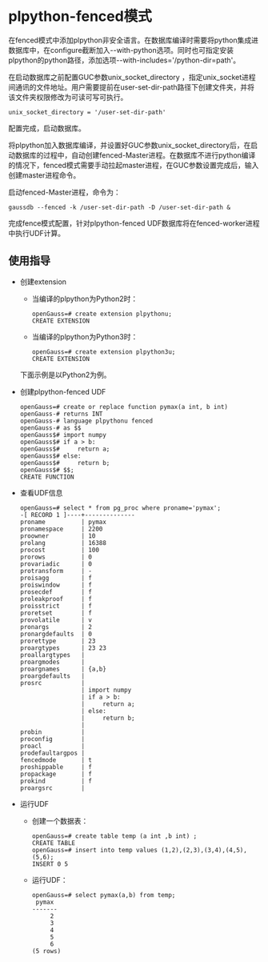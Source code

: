 # plpython-fenced模式<a name="ZH-CN_TOPIC_0000001149506467"></a>

在fenced模式中添加plpython非安全语言。在数据库编译时需要将python集成进数据库中，在configure截断加入--with-python选项。同时也可指定安装plpython的python路径，添加选项--with-includes='/python-dir=path'。

在启动数据库之前配置GUC参数unix\_socket\_directory ，指定unix\_socket进程间通讯的文件地址。用户需要提前在user-set-dir-path路径下创建文件夹，并将该文件夹权限修改为可读可写可执行。

```
unix_socket_directory = '/user-set-dir-path'
```

配置完成，启动数据库。

将plpython加入数据库编译，并设置好GUC参数unix\_socket\_directory后，在启动数据库的过程中，自动创建fenced-Master进程。在数据库不进行python编译的情况下，fenced模式需要手动拉起master进程，在GUC参数设置完成后，输入创建master进程命令。

启动fenced-Master进程，命令为：

```
gaussdb --fenced -k /user-set-dir-path -D /user-set-dir-path &
```

完成fence模式配置，针对plpython-fenced UDF数据库将在fenced-worker进程中执行UDF计算。

## 使用指导<a name="section823619213143"></a>

-   创建extension  

    - 当编译的plpython为Python2时：

        ```
        openGauss=# create extension plpythonu;
        CREATE EXTENSION
        ```
    - 当编译的plpython为Python3时：

        ```
        openGauss=# create extension plpython3u;
        CREATE EXTENSION
        ```
    下面示例是以Python2为例。
-   创建plpython-fenced UDF

    ```
    openGauss=# create or replace function pymax(a int, b int)
    openGauss-# returns INT
    openGauss-# language plpythonu fenced
    openGauss-# as $$
    openGauss$# import numpy
    openGauss$# if a > b:
    openGauss$#     return a;
    openGauss$# else:
    openGauss$#     return b;
    openGauss$# $$;
    CREATE FUNCTION
    ```

-   查看UDF信息

    ```
    openGauss=# select * from pg_proc where proname='pymax';
    -[ RECORD 1 ]----+--------------
    proname          | pymax
    pronamespace     | 2200
    proowner         | 10
    prolang          | 16388
    procost          | 100
    prorows          | 0
    provariadic      | 0
    protransform     | -
    proisagg         | f
    proiswindow      | f
    prosecdef        | f
    proleakproof     | f
    proisstrict      | f
    proretset        | f
    provolatile      | v
    pronargs         | 2
    pronargdefaults  | 0
    prorettype       | 23
    proargtypes      | 23 23
    proallargtypes   |
    proargmodes      |
    proargnames      | {a,b}
    proargdefaults   |
    prosrc           |
                     | import numpy
                     | if a > b:
                     |     return a;
                     | else:
                     |     return b;
                     |
    probin           |
    proconfig        |
    proacl           |
    prodefaultargpos |
    fencedmode       | t
    proshippable     | f
    propackage       | f
    prokind          | f
    proargsrc        |
    ```

-   运行UDF
    -   创建一个数据表：

        ```
        openGauss=# create table temp (a int ,b int) ;
        CREATE TABLE
        openGauss=# insert into temp values (1,2),(2,3),(3,4),(4,5),(5,6);
        INSERT 0 5
        ```

    -   运行UDF：

        ```
        openGauss=# select pymax(a,b) from temp;
         pymax
        -------
             2
             3
             4
             5
             6
        (5 rows)
        ```



